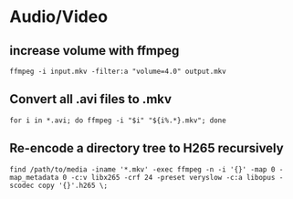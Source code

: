 # Audio/Video

## increase volume with ffmpeg

`ffmpeg -i input.mkv -filter:a "volume=4.0" output.mkv`

## Convert all .avi files to .mkv

`for i in *.avi; do ffmpeg -i "$i" "${i%.*}.mkv"; done`

## Re-encode a directory tree to H265 recursively

`find /path/to/media -iname '*.mkv' -exec ffmpeg -n -i '{}' -map 0 -map_metadata 0 -c:v libx265 -crf 24 -preset veryslow -c:a libopus -scodec copy '{}'.h265 \;`
